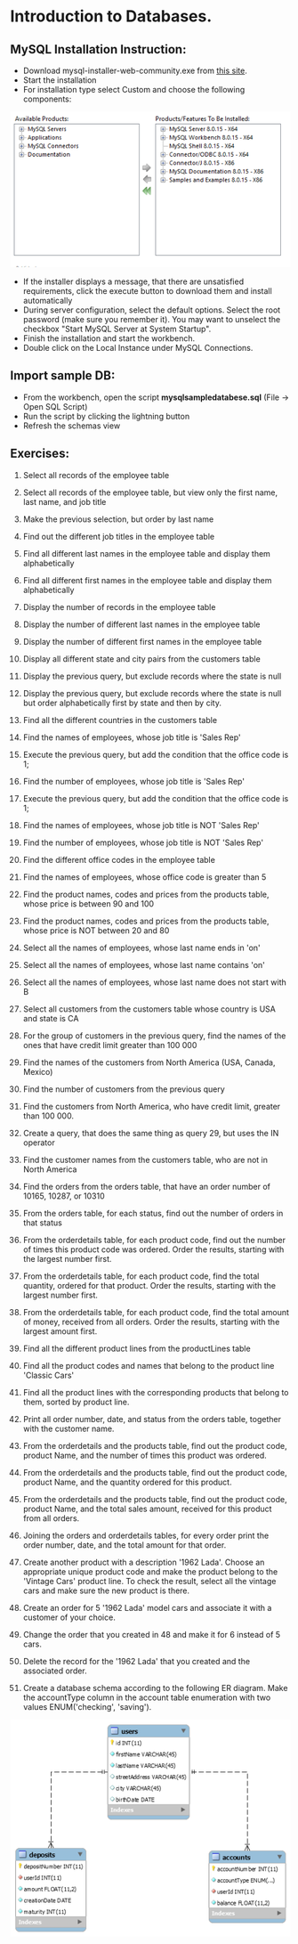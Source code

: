 # Introduction to Databases.

## MySQL Installation Instruction:

* Download mysql-installer-web-community.exe from [this site](http://dev.mysql.com/downloads/installer/).
* Start the installation
* For installation type select Custom and choose the following components: 

![](./DOC/mysql_component_selection.png)
* If the installer displays a message, that there are unsatisfied requirements, click the execute button to download them and install automatically
* During server configuration, select the default options. Select the root password (make sure you remember it). You may want to unselect the checkbox "Start MySQL Server at System Startup".
* Finish the installation and start the workbench.
* Double click on the Local Instance under MySQL Connections.

## Import sample DB:

* From the workbench, open the script **mysqlsampledatabese.sql** (File -> Open SQL Script)
* Run the script by clicking the lightning button
* Refresh the schemas view

## Exercises:

1. Select all records of the employee table

2. Select all records of the employee table, but view only the first name, last name, and job title 

3. Make the previous selection, but order by last name

4. Find out the different job titles in the employee table

5. Find all different last names in the employee table and display them alphabetically

6. Find all different first names in the employee table and display them alphabetically

7. Display the number of records in the employee table

8. Display the number of different last names in the employee table

9. Display the number of different first names in the employee table

10. Display all different state and city pairs from the customers table

11. Display the previous query, but exclude records where the state is null

12. Display the previous query, but exclude records where the state is null but order alphabetically first by state and then by city.

13. Find all the different countries in the customers table

14. Find the names of employees, whose job title is 'Sales Rep'

15. Execute the previous query, but add the condition that the office code is 1;

16. Find the number of employees, whose job title is 'Sales Rep'

17. Execute the previous query, but add the condition that the office code is 1;

18. Find the names of employees, whose job title is NOT 'Sales Rep'

19. Find the number of employees, whose job title is NOT 'Sales Rep'

20. Find the different office codes in the employee table 

21. Find the names of employees, whose office code is greater than 5

22. Find the product names, codes and prices from the products table, whose price is between 90 and 100

23. Find the product names, codes and prices from the products table, whose price is NOT between 20 and 80

24. Select all the names of employees, whose last name ends in 'on'

25. Select all the names of employees, whose last name contains 'on'

26. Select all the names of employees, whose last name does not start with B

27. Select all customers from the customers table whose country is USA and state is CA

28. For the group of customers in the previous query, find the names of the ones that have credit limit greater than 100 000

29. Find the names of the customers from North America (USA, Canada, Mexico)

30. Find the number of customers from the previous query

31. Find the customers from North America, who have credit limit, greater than 100 000.

32. Create a query, that does the same thing as query 29, but uses the IN operator

33. Find the customer names from the customers table, who are not in North America

34. Find the orders from the orders table, that have an order number of 10165, 10287, or 10310

35. From the orders table, for each status, find out the number of orders in that status

36. From the orderdetails table, for each product code, find out the number of times this product code was ordered. Order the results, starting with the largest number first.
 
37. From the orderdetails table, for each product code, find the total quantity, ordered for that product. Order the results, starting with the largest number first.

38. From the orderdetails table, for each product code, find the total amount of money, received from all orders. Order the results, starting with the largest amount first.

39. Find all the different product lines from the productLines table

40. Find all the product codes and names that belong to the product line 'Classic Cars'

41. Find all the product lines with the corresponding products that belong to them, sorted by product line.

42. Print all order number, date, and status from the orders table, together with the customer name.

43. From the orderdetails and the products table, find out the product code, product Name, and the number of times this product was ordered.

44. From the orderdetails and the products table, find out the product code, product Name, and the quantity ordered for this product.

45. From the orderdetails and the products table, find out the product code, product Name, and the total sales amount, received for this product from all orders.

46. Joining the orders and orderdetails tables, for every order print the order number, date, and the total amount for that order.

47. Create another product with a description '1962 Lada'. Choose an appropriate unique product code and make the product belong to the 'Vintage Cars' product line. To check the result, select all the vintage cars and make sure the new product is there.

48. Create an order for 5 '1962 Lada' model cars and associate it with a customer of your choice. 

49. Change the order that you created in 48 and make it for 6 instead of 5 cars.

50. Delete the record for the '1962 Lada' that you created and the associated order.

51. Create a database schema according to the following ER diagram. Make the accountType column in the account table enumeration with two values ENUM('checking', 'saving').

![](./DOC/bank_er.png)